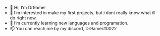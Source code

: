 - 👋 Hi, I’m Dr9amer
- 👀 I’m interested in make my first projects, but i dont really know what ill do right now.
- 🌱 I’m currently learning new languages and programation.
- 📫 You can reach me by my discord, Dr9amer#0022

<!---
xDr9amer/xDr9amer is a ✨ special ✨ repository because its `README.md` (this file) appears on your GitHub profile.
You can click the Preview link to take a look at your changes.
--->
